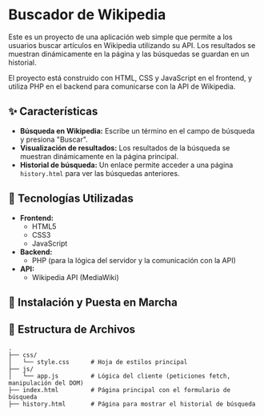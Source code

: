 # Buscador de Wikipedia

Este es un proyecto de una aplicación web simple que permite a los usuarios buscar artículos en Wikipedia utilizando su API. Los resultados se muestran dinámicamente en la página y las búsquedas se guardan en un historial.

El proyecto está construido con HTML, CSS y JavaScript en el frontend, y utiliza PHP en el backend para comunicarse con la API de Wikipedia.

## ✨ Características

-   **Búsqueda en Wikipedia:** Escribe un término en el campo de búsqueda y presiona "Buscar".
-   **Visualización de resultados:** Los resultados de la búsqueda se muestran dinámicamente en la página principal.
-   **Historial de búsqueda:** Un enlace permite acceder a una página `history.html` para ver las búsquedas anteriores.

## 🚀 Tecnologías Utilizadas

-   **Frontend:**
    -   HTML5
    -   CSS3
    -   JavaScript
-   **Backend:**
    -   PHP (para la lógica del servidor y la comunicación con la API)
-   **API:**
    -   Wikipedia API (MediaWiki)

## 🔧 Instalación y Puesta en Marcha



## 📂 Estructura de Archivos

```
.
├── css/
│   └── style.css      # Hoja de estilos principal
├── js/
│   └── app.js         # Lógica del cliente (peticiones fetch, manipulación del DOM)
├── index.html         # Página principal con el formulario de búsqueda
├── history.html       # Página para mostrar el historial de búsqueda
```